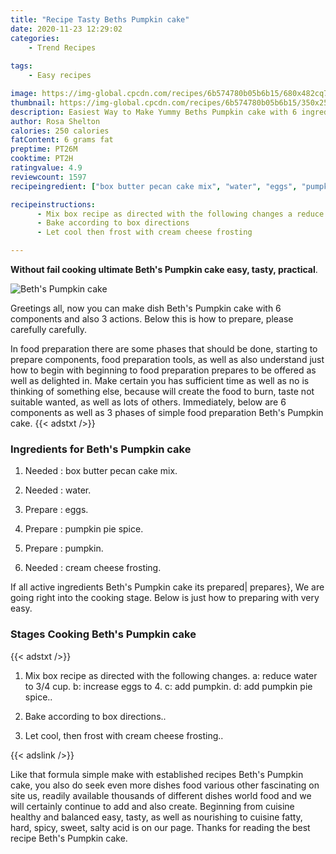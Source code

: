 ```yaml
---
title: "Recipe Tasty Beths Pumpkin cake"
date: 2020-11-23 12:29:02
categories:
    - Trend Recipes
    
tags:
    - Easy recipes

image: https://img-global.cpcdn.com/recipes/6b574780b05b6b15/680x482cq70/beths-pumpkin-cake-recipe-main-photo.jpg
thumbnail: https://img-global.cpcdn.com/recipes/6b574780b05b6b15/350x250cq70/beths-pumpkin-cake-recipe-main-photo.jpg
description: Easiest Way to Make Yummy Beths Pumpkin cake with 6 ingredients and 3 stages of easy cooking.
author: Rosa Shelton
calories: 250 calories
fatContent: 6 grams fat
preptime: PT26M
cooktime: PT2H
ratingvalue: 4.9
reviewcount: 1597
recipeingredient: ["box butter pecan cake mix", "water", "eggs", "pumpkin pie spice", "pumpkin", "cream cheese frosting"]

recipeinstructions: 
      - Mix box recipe as directed with the following changes a reduce water to 34 cup b increase eggs to 4 c add pumpkin d add pumpkin pie spice 
      - Bake according to box directions 
      - Let cool then frost with cream cheese frosting

---
```




**Without fail cooking ultimate Beth&#39;s Pumpkin cake easy, tasty, practical**. 


![Beth&#39;s Pumpkin cake](https://img-global.cpcdn.com/recipes/6b574780b05b6b15/680x482cq70/beths-pumpkin-cake-recipe-main-photo.jpg "Beth&#39;s Pumpkin cake")




Greetings all, now you can make dish Beth&#39;s Pumpkin cake with 6 components and also 3 actions. Below this is how to prepare, please carefully carefully.

In food preparation there are some phases that should be done, starting to prepare components, food preparation tools, as well as also understand just how to begin with beginning to food preparation prepares to be offered as well as delighted in. Make certain you has sufficient time as well as no is thinking of something else, because will create the food to burn, taste not suitable wanted, as well as lots of others. Immediately, below are 6 components as well as 3 phases of simple food preparation Beth&#39;s Pumpkin cake.
{{< adstxt />}}

### Ingredients for Beth&#39;s Pumpkin cake


1. Needed  : box butter pecan cake mix.

1. Needed  : water.

1. Prepare  : eggs.

1. Prepare  : pumpkin pie spice.

1. Prepare  : pumpkin.

1. Needed  : cream cheese frosting.



If all active ingredients Beth&#39;s Pumpkin cake its prepared| prepares}, We are going right into the cooking stage. Below is just how to preparing with very easy.

### Stages Cooking Beth&#39;s Pumpkin cake

{{< adstxt />}}


1. Mix box recipe as directed with the following changes. a: reduce water to 3/4 cup. b: increase eggs to 4. c: add pumpkin. d: add pumpkin pie spice..



1. Bake according to box directions..



1. Let cool, then frost with cream cheese frosting..





{{< adslink />}}

Like that formula simple make with established recipes Beth&#39;s Pumpkin cake, you also do seek even more dishes food various other fascinating on site us, readily available thousands of different dishes world food and we will certainly continue to add and also create. Beginning from cuisine healthy and balanced easy, tasty, as well as nourishing to cuisine fatty, hard, spicy, sweet, salty acid is on our page. Thanks for reading the best recipe Beth&#39;s Pumpkin cake.
